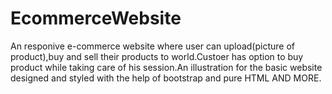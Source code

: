 # EcommerceWebsite
An responive e-commerce website where user can upload(picture of product),buy and sell their products to world.Custoer has option to buy product while taking care of his session.An illustration for the basic website designed and styled with the help of bootstrap and pure HTML AND MORE.
